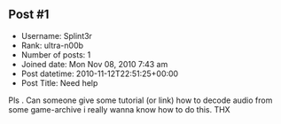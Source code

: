 ## Post #1
- Username: Splint3r
- Rank: ultra-n00b
- Number of posts: 1
- Joined date: Mon Nov 08, 2010 7:43 am
- Post datetime: 2010-11-12T22:51:25+00:00
- Post Title: Need help

Pls . Can someone give some tutorial (or link) how to decode audio from some game-archive i really wanna know how to do this. THX
